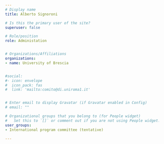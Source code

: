 ```yaml
---
# Display name
title: Alberto Signoroni

# Is this the primary user of the site?
superuser: false

# Role/position
role: Administation


# Organizations/Affiliations
organizations:
- name: University of Brescia


#social:
#- icon: envelope
#  icon_pack: fas
#  link: 'mailto:comito@di.uniroma1.it'


# Enter email to display Gravatar (if Gravatar enabled in Config)
# email: ""

# Organizational groups that you belong to (for People widget)
#   Set this to `[]` or comment out if you are not using People widget.
user_groups:
- International program committee (tentative)

---
```

